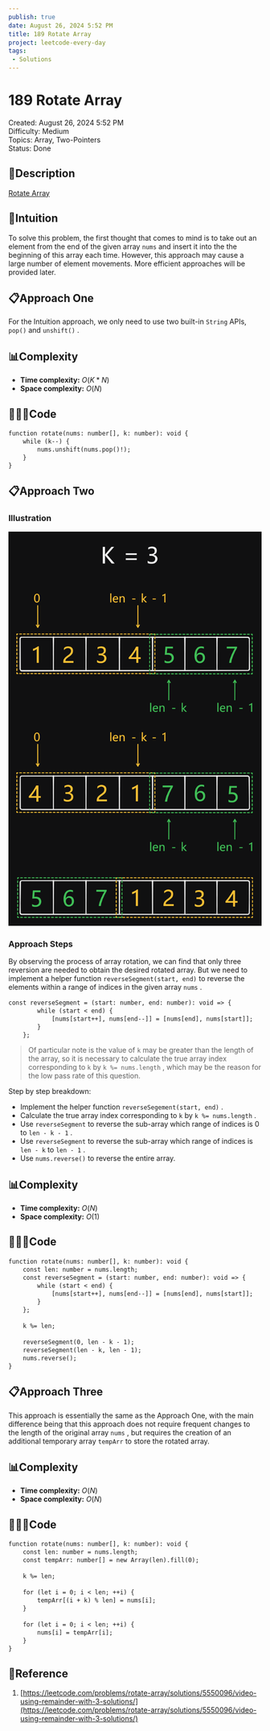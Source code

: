 ```yaml
---
publish: true
date: August 26, 2024 5:52 PM
title: 189 Rotate Array
project: leetcode-every-day
tags:
 - Solutions
---
```


# 189 Rotate Array

Created: August 26, 2024 5:52 PM<br>
Difficulty: Medium<br>
Topics: Array, Two-Pointers<br>
Status: Done<br>

## 📖Description

[Rotate Array](https://leetcode.com/problems/rotate-array/description)

## 🤔Intuition

To solve this problem, the first thought that comes to mind is to take out an element from the end of the given array `nums` and insert it into the the beginning of this array each time. However, this approach may cause a large number of element movements. More efficient approaches will be provided later.

## 📋Approach One

For the Intuition approach, we only need to use two built-in `String` APIs, `pop()` and `unshift()` .

## 📊Complexity

- **Time complexity:** $O(K*N)$
- **Space complexity:** $O(N)$

## 🧑🏻‍💻Code

```tsx
function rotate(nums: number[], k: number): void {
    while (k--) {
        nums.unshift(nums.pop()!);
    }
}
```

## 📋Approach Two

### **Illustration**

![RotateArray.png](./images/189-Rotate-Array.png)

### Approach Steps

By observing the process of array rotation, we can find that only three reversion are needed to obtain the desired rotated array. But we need to implement a helper function `reverseSegment(start, end)` to reverse the elements within a range of indices in the given array `nums` .

```tsx
const reverseSegment = (start: number, end: number): void => {
        while (start < end) {
            [nums[start++], nums[end--]] = [nums[end], nums[start]];
        }
    };
```

> Of particular note is the value of `k` may be greater than the length of the array, so it is necessary to calculate the true array index corresponding to `k` by `k %= nums.length` , which may be the reason for the low pass rate of this question.
>

Step by step breakdown:

- Implement the helper function `reverseSegement(start, end)` .
- Calculate the true array index corresponding to `k` by `k %= nums.length` .
- Use `reverseSegment` to reverse the sub-array which range of indices is 0 to `len - k - 1` .
- Use `reverseSegment` to reverse the sub-array which range of indices is `len - k` to `len - 1` .
- Use `nums.reverse()` to reverse the entire array.

## 📊Complexity

- **Time complexity:** $O(N)$
- **Space complexity:** $O(1)$

## 🧑🏻‍💻Code

```tsx
function rotate(nums: number[], k: number): void {
    const len: number = nums.length;
    const reverseSegment = (start: number, end: number): void => {
        while (start < end) {
            [nums[start++], nums[end--]] = [nums[end], nums[start]];
        }
    };

    k %= len;

    reverseSegment(0, len - k - 1);
    reverseSegment(len - k, len - 1);
    nums.reverse();
}
```

## 📋Approach Three

This approach is essentially the same as the Approach One, with the main difference being that this approach does not require frequent changes to the length of the original array `nums` , but requires the creation of an additional temporary array `tempArr` to store the rotated array.

## 📊Complexity

- **Time complexity:** $O(N)$
- **Space complexity:** $O(N)$

## 🧑🏻‍💻Code

```tsx
function rotate(nums: number[], k: number): void {
    const len: number = nums.length;
    const tempArr: number[] = new Array(len).fill(0);

    k %= len;

    for (let i = 0; i < len; ++i) {
        tempArr[(i + k) % len] = nums[i];
    }

    for (let i = 0; i < len; ++i) {
        nums[i] = tempArr[i];
    }
}
```

## 🔖Reference

1. [https://leetcode.com/problems/rotate-array/solutions/5550096/video-using-remainder-with-3-solutions/](https://leetcode.com/problems/rotate-array/solutions/5550096/video-using-remainder-with-3-solutions/)
